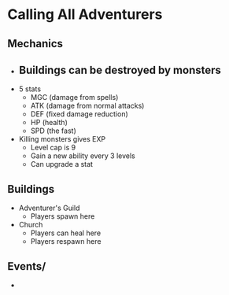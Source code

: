 # Calling All Adventurers


## Mechanics
- Buildings can be destroyed by monsters
    -
- 5 stats
    - MGC (damage from spells)
    - ATK (damage from normal attacks)
    - DEF (fixed damage reduction)
    - HP  (health)
    - SPD (the fast)
- Killing monsters gives EXP
    - Level cap is 9
    - Gain a new ability every 3 levels
    - Can upgrade a stat


## Buildings
- Adventurer's Guild
    - Players spawn here
- Church
    - Players can heal here
    - Players respawn here


## Events/
-